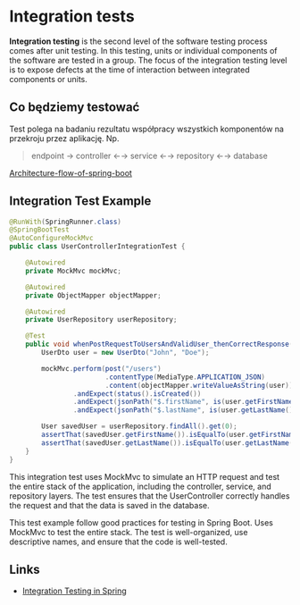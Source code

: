 # Integration tests

**Integration testing** is the second level of the software testing process comes after unit testing. In this testing,
units or individual components of the software are tested in a group. The focus of the integration testing level is to
expose defects at the time of interaction between integrated components or units.

## Co będziemy testować

Test polega na badaniu rezultatu współpracy wszystkich komponentów na przekroju przez aplikację. Np.
> endpoint → controller ←→ service ←→ repository ←→ database

[Architecture-flow-of-spring-boot](https://my.visme.co/view/8r49go6m-architecture-flow-of-spring-boot)

## Integration Test Example

```java
@RunWith(SpringRunner.class)
@SpringBootTest
@AutoConfigureMockMvc
public class UserControllerIntegrationTest {

    @Autowired
    private MockMvc mockMvc;

    @Autowired
    private ObjectMapper objectMapper;

    @Autowired
    private UserRepository userRepository;

    @Test
    public void whenPostRequestToUsersAndValidUser_thenCorrectResponse() throws Exception {
        UserDto user = new UserDto("John", "Doe");

        mockMvc.perform(post("/users")
                        .contentType(MediaType.APPLICATION_JSON)
                        .content(objectMapper.writeValueAsString(user)))
                .andExpect(status().isCreated())
                .andExpect(jsonPath("$.firstName", is(user.getFirstName())))
                .andExpect(jsonPath("$.lastName", is(user.getLastName())));

        User savedUser = userRepository.findAll().get(0);
        assertThat(savedUser.getFirstName()).isEqualTo(user.getFirstName());
        assertThat(savedUser.getLastName()).isEqualTo(user.getLastName());
    }
}
```

This integration test uses MockMvc to simulate an HTTP request and test the entire stack of the application, including
the controller, service, and repository layers. The test ensures that the UserController correctly handles the request
and that the data is saved in the database.

This test example follow good practices for testing in Spring Boot. Uses MockMvc to test the entire stack. The test is well-organized, 
use descriptive names, and ensure that the code is well-tested.

## Links

- [Integration Testing in Spring](https://www.baeldung.com/integration-testing-in-spring)


